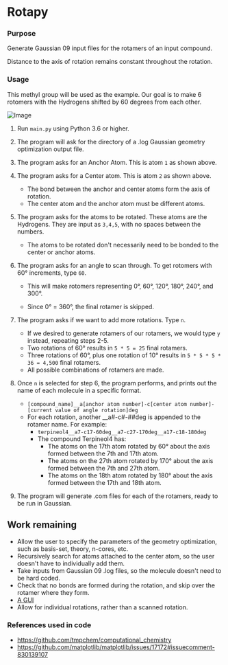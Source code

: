 # Rotapy

### Purpose

Generate Gaussian 09 input files for the rotamers of an input compound.

Distance to the axis of rotation remains constant throughout the rotation.

### Usage

This methyl group will be used as the example. Our goal is to make 6 rotomers with the Hydrogens shifted by 60 degrees
from each other.

![Image](https://i.imgur.com/e2AES96.png)

1. Run `main.py` using Python 3.6 or higher.

2. The program will ask for the directory of a .log Gaussian geometry optimization output file.

3. The program asks for an Anchor Atom. This is atom `1` as shown above.


4. The program asks for a Center atom. This is atom `2` as shown above.
    - The bond between the anchor and center atoms form the axis of rotation.
    - The center atom and the anchor atom must be different atoms.


5. The program asks for the atoms to be rotated. These atoms are the Hydrogens. They are input as `3,4,5`, with no
   spaces between the numbers.
    - The atoms to be rotated don't necessarily need to be bonded to the center or anchor atoms.


6. The program asks for an angle to scan through. To get rotomers with 60° increments, type `60`.
    - This will make rotomers representing 0°, 60°, 120°, 180°, 240°, and 300°.

    - Since 0° = 360°, the final rotamer is skipped.


7. The program asks if we want to add more rotations. Type `n`.
    - If we desired to generate rotamers of our rotamers, we would type `y` instead, repeating steps 2-5.
    - Two rotations of 60° results in `5 * 5 = 25` final rotamers.
    - Three rotations of 60°, plus one rotation of 10° results in `5 * 5 * 5 * 36 = 4,500` final rotamers.
    - All possible combinations of rotamers are made.


8. Once `n` is selected for step 6, the program performs, and prints out the name of each molecule in a specific format.
    - `[compound_name]__a[anchor atom number]-c[center atom number]-[current value of angle rotation]deg`
    - For each rotation, another __a#-c#-##deg is appended to the rotamer name. For example:
        - `terpineol4__a7-c17-60deg__a7-c27-170deg__a17-c18-180deg`
        - The compound Terpineol4 has:
            - The atoms on the 17th atom rotated by 60° about the axis formed between the 7th and 17th atom.
            - The atoms on the 27th atom rotated by 170° about the axis formed between the 7th and 27th atom.
            - The atoms on the 18th atom rotated by 180° about the axis formed between the 17th and 18th atom.


9. The program will generate .com files for each of the rotamers, ready to be run in Gaussian.

## Work remaining

- Allow the user to specify the parameters of the geometry optimization, such as basis-set, theory, n-cores, etc.
- Recursively search for atoms attached to the center atom, so the user doesn't have to individually add them.
- Take inputs from Gaussian 09 .log files, so the molecule doesn't need to be hard coded.
- Check that no bonds are formed during the rotation, and skip over the rotamer where they form.
- [A GUI](https://puu.sh/HJ8K5/73b7ca6259.jpg)
- Allow for individual rotations, rather than a scanned rotation.

### References used in code

- https://github.com/tmpchem/computational_chemistry
- https://github.com/matplotlib/matplotlib/issues/17172#issuecomment-830139107
